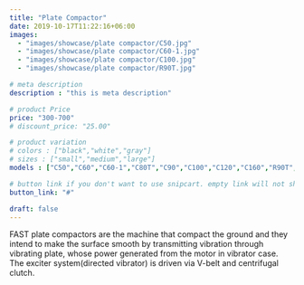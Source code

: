 ```yaml
---
title: "Plate Compactor"
date: 2019-10-17T11:22:16+06:00
images: 
  - "images/showcase/plate compactor/C50.jpg"
  - "images/showcase/plate compactor/C60-1.jpg"
  - "images/showcase/plate compactor/C100.jpg"
  - "images/showcase/plate compactor/R90T.jpg"

# meta description
description : "this is meta description"

# product Price
price: "300-700"
# discount_price: "25.00"

# product variation
# colors : ["black","white","gray"]
# sizes : ["small","medium","large"]
models : ["C50","C60","C60-1","C80T","C90","C100","C120","C160","R90T","T90T-2","R90T3"]

# button link if you don't want to use snipcart. empty link will not show button
button_link: "#"

draft: false
---
```


FAST plate compactors are the machine that compact the ground and they intend to make the surface smooth by transmitting vibration through vibrating plate, whose power generated from the motor in vibrator case. The exciter system(directed vibrator) is driven via V-belt and centrifugal clutch.
